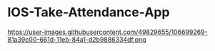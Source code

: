 # IOS-Take-Attendance-App
https://user-images.githubusercontent.com/49829655/106699269-81a39c00-661d-11eb-84a1-d2b9886334df.png
